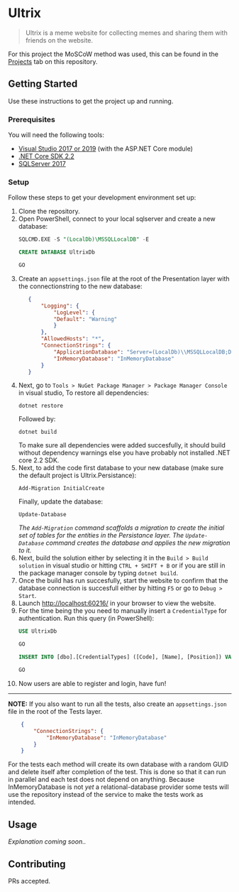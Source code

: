 # Ultrix
> Ultrix is a meme website for collecting memes and sharing them with friends on the website.

For this project the MoSCoW method was used, this can be found in the [Projects](https://github.com/metalglove/Ultrix/projects) tab on this repository.

## Getting Started
Use these instructions to get the project up and running.

### Prerequisites
You will need the following tools:

* [Visual Studio 2017 or 2019](https://www.visualstudio.com/downloads/) (with the ASP.NET Core module)
* [.NET Core SDK 2.2](https://www.microsoft.com/net/download/dotnet-core/2.2)
* [SQLServer 2017](https://www.microsoft.com/nl-nl/sql-server/sql-server-downloads)

### Setup
Follow these steps to get your development environment set up:

  1. Clone the repository.
  2. Open PowerShell, connect to your local sqlserver and create a new database:
     ```sql
     SQLCMD.EXE -S "(LocalDb)\MSSQLLocalDB" -E

     CREATE DATABASE UltrixDb

     GO
     ```
  3. Create an `appsettings.json` file at the root of the Presentation layer with the connectionstring to the new database:
     ```json
        {
            "Logging": {
                "LogLevel": {
                "Default": "Warning"
                }
            },
            "AllowedHosts": "*",
            "ConnectionStrings": {
                "ApplicationDatabase": "Server=(LocalDb)\\MSSQLLocalDB;Database=UltrixDb;",
                "InMemoryDatabase": "InMemoryDatabase"
            }
        }
     ```
  4. Next, go to `Tools > NuGet Package Manager > Package Manager Console` in visual studio, To restore all dependencies:
     ```
     dotnet restore
     ```
     Followed by:
     ```
     dotnet build
     ```
     To make sure all dependencies were added succesfully, it should build without dependency warnings else you have probably not installed .NET core 2.2 SDK.
  5. Next, to add the code first database to your new database (make sure the default project is Ultrix.Persistance):
     ```
     Add-Migration InitialCreate
     ```
     Finally, update the database:
     ```
     Update-Database
     ```
     *The `Add-Migration` command scaffolds a migration to create the initial set of tables for the entities in the Persistance layer. The `Update-Database` command creates the database and applies the new migration to it.*
  6. Next, build the solution either by selecting it in the `Build > Build solution` in visual studio or hitting `CTRL + SHIFT + B` or if you are still in the package manager console by typing `dotnet build`.
  7. Once the build has run succesfully, start the website to confirm that the database connection is succesfull either by hitting `F5` or go to `Debug > Start`.
  8. Launch [http://localhost:60216/](http://localhost:60216/) in your browser to view the website.
  9. For the time being the you need to manually insert a `CredentialType` for authentication. Run this query (in PowerShell):
     ```sql
     USE UltrixDb

     GO

     INSERT INTO [dbo].[CredentialTypes] ([Code], [Name], [Position]) VALUES ('Email', 'Email', 1)

     GO
     ```
  10. Now users are able to register and login, have fun!

---

**NOTE:** If you also want to run all the tests, also create an `appsettings.json` file in the root of the Tests layer. 
```json
    {
        "ConnectionStrings": {
            "InMemoryDatabase": "InMemoryDatabase"
        }
    }
```
For the tests each method will create its own database with a random GUID and delete itself after completion of the test. This is done so that it can run in parallel and each test does not depend on anything. Because InMemoryDatabase is not *yet* a relational-database provider some tests will use the repository instead of the service to make the tests work as intended.

## Usage
*Explanation coming soon..*

## Contributing
PRs accepted.
